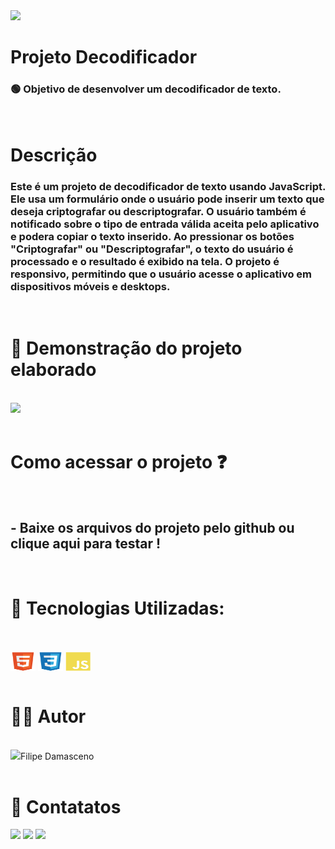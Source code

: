 <img src="https://timr.com.br/wp-content/uploads/2021/06/30.06.21-FOTO-ARTIGO-para-SITE_1-redimensionada.png"  img/>
<br>
<h1> Projeto Decodificador</h1>
<h3>🟢 Objetivo de desenvolver um decodificador de texto.</h3>
<br> 
<h1> Descrição </h1>
<h3> 
Este é um projeto de decodificador de texto usando JavaScript. Ele usa um formulário onde o usuário pode inserir um texto que deseja criptografar ou descriptografar. O usuário também é notificado sobre o tipo de entrada válida aceita pelo aplicativo e podera copiar o texto inserido. Ao pressionar os botões "Criptografar" ou "Descriptografar", o texto do usuário é processado e o resultado é exibido na tela. O projeto é responsivo, permitindo que o usuário acesse o aplicativo em dispositivos móveis e desktops. </h3>
<br>
<h1>🧱 Demonstração do projeto elaborado </h1>
<br>
<img src="https://i.ibb.co/Php9myC/Criptografia.png"  img/>
<br>
<br>
<h1> Como acessar o projeto ❓</h1>
<br>
<h2> - Baixe os arquivos do projeto pelo github ou clique aqui para testar !</h2>
<br>
<h1> 🚀 Tecnologias Utilizadas:</h1>
<br>
  <div style="display: inline_block"><br>
  <img align="center" alt="Lipe-HTML" height="30" width="40" src="https://raw.githubusercontent.com/devicons/devicon/master/icons/html5/html5-original.svg">
  <img align="center" alt="Lipe-CSS" height="30" width="40" src="https://raw.githubusercontent.com/devicons/devicon/master/icons/css3/css3-original.svg">
  <img align="center" alt="Lipe-Js" height="30" width="40" src="https://raw.githubusercontent.com/devicons/devicon/master/icons/javascript/javascript-plain.svg">
</div>
<br>
<h1>👨‍💻 Autor </h1>
<br>
<img src="https://avatars.githubusercontent.com/Lipeh011" width=115>Filipe Damasceno
<br>
<br>
<h1>📧 Contatatos </h1>
<div 
  <a href="https://www.linkedin.com/in/filipe-damasceno-49b14b250/" target="_blank"><img src="https://img.shields.io/badge/-LinkedIn-%230077B5?style=for-the-badge&logo=linkedin&logoColor=white" target="_blank"></a> 
  <a href = "filipedamasceno200@gmail.com"><img src="https://img.shields.io/badge/Gmail-D14836?style=for-the-badge&logo=gmail&logoColor=white" target="_blank"></a>
  <a href="https://discord.gg/wagxzStdc" target="_blank"><img src="https://img.shields.io/badge/Discord-7289DA?style=for-the-badge&logo=discord&logoColor=white" target="_blank"></a> 
</div>

